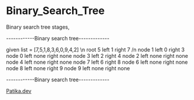 # Binary_Search_Tree
Binary search tree stages,

------------Binary search tree-------------

given list = [7,5,1,8,3,6,0,9,4,2] \n
root 5 left 1 right 7 /n
node 1 left 0 right 3
node 0 left none right none
node 3 left 2 right 4
node 2 left none right none
node 4 left none right none
node 7 left 6 right 8
node 6 left none right none
node 8 left none right 9
node 9 left none right none

------------Binary search tree-------------

[Patika.dev](https://www.patika.dev/tr) 
